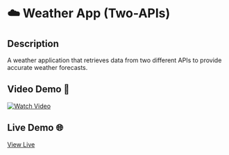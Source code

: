 <!-- PROJECT_METADATA
{
  "title": "Weather App (Two-APIs)",
  "description": "A weather application that retrieves data from two different APIs to provide accurate weather forecasts.",
  "video": "https://github.com/FerRuizDevp/react-weather-app-byfer/releases/download/v1.0-video/project-3.mp4",
  "link": "https://react-weather-app-byfer.netlify.app/",
  "best-one"
}
-->
# ☁️ Weather App (Two-APIs)

## Description
A weather application that retrieves data from two different APIs to provide accurate weather forecasts.

## Video Demo 🎥
[![Watch Video](https://img.youtube.com/vi/79SpUfcsMB0/0.jpg)](https://youtu.be/79SpUfcsMB0)

## Live Demo 🌐
[View Live](https://react-weather-app-byfer.netlify.app/)
